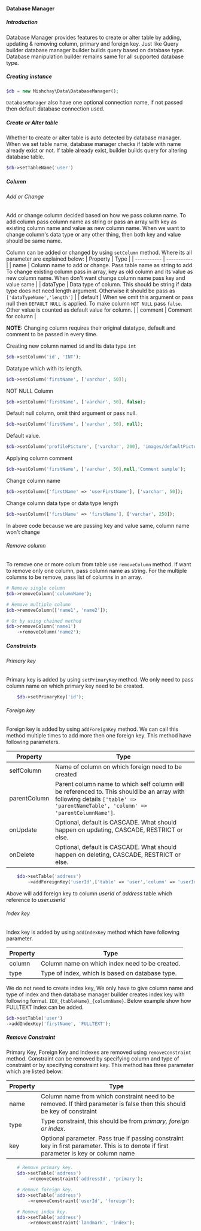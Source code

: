 #### Database Manager

##### Introduction

Database Manager provides features to create or alter table by adding, updating & removing column, primary and foreign key. Just like Query builder database manager builder builds query based on database type. Database manipulation builder remains same for all supported database type.

##### Creating instance

```php
$db = new Mishchay\Data\DatabaseManager();
```

`DatabaseManager` also have one optional connection name, if not passed then default database connection used.

##### Create or Alter table

Whether to create or alter table is auto detected by database manager. When we set table name, database manager checks if table with name already exist or not. If table already exist, builder builds query for altering database table.

```php
$db->setTableName('user')
```

##### Column

###### Add or Change

Add or change column decided based on how we pass column name. To add column pass column name as string or pass an array with key as existing column name and value as new column name. When we want to change column's data type or any other thing, then both key and value should be same name.

Column can be added or changed by using `setColumn` method. Where its all parameter are explained below:
| Property | Type |
| ----------- | ----------- |
| name | Column name to add or change. Pass table name as string to add. To change existing column pass in array, key as old column and its value as new column name. When don't want change column name pass key and value same |
| dataType | Data type of column. This should be string if data type does not need length argument. Otherwise it should be pass as `['dataTypeName','length']` |
| default | When we omit this argument or pass null then `DEFAULT NULL` is applied. To make column `NOT NULL` pass `false`. Other value is counted as default value for column. |
| comment | Comment for column |

**NOTE:** Changing column requires their original datatype, default and comment to be passed in every time.

Creating new column named `id` and its data type `int`

```php
$db->setColumn('id', 'INT');
```

Datatype which with its length.

```php
$db->setColumn('firstName', ['varchar', 50]);
```

NOT NULL Column

```php
$db->setColumn('firstName', ['varchar', 50], false);
```

Default null column, omit third argument or pass null.

```php
$db->setColumn('firstName', ['varchar', 50], null);
```

Default value.

```php
$db->setColumn('profilePicture', ['varchar', 200], 'images/defaultPicture.jpg');
```

Applying column comment

```php
$db->setColumn('firstName', ['varchar', 50],null,'Comment sample');
```

Change column name

```php
$db->setColumn(['firstName' => 'userFirstName'], ['varchar', 50]);
```

Change column data type or data type length

```php
$db->setColumn(['firstName' => 'firstName'], ['varchar', 250]);
```

In above code because we are passing key and value same, column name won't change

###### Remove column

To remove one or more colum from table use `removeColumn` method. If want to remove only one column, pass column name as string. For the multiple columns to be remove, pass list of columns in an array.

```php
# Remove single column
$db->removeColumn('columnName');

# Remove multiple column
$db->removeColumn(['name1', 'name2']);

# Or by using chained method
$db->removeColumn('name1')
    ->removeColumn('name2');
```

##### Constraints

###### Primary key

Primary key is added by using `setPrimaryKey` method. We only need to pass column name on which primary key need to be created.

```php
    $db->setPrimaryKey('id');
```

###### Foreign key

Foreign key is added by using `addForeignKey` method. We can call this method multiple times to add more then one foreign key. This method have following parameters.

| Property     | Type                                                                                                                                                                            |
| ------------ | ------------------------------------------------------------------------------------------------------------------------------------------------------------------------------- |
| selfColumn   | Name of column on which foreign need to be created                                                                                                                              |
| parentColumn | Parent column name to which self column will be referenced to. This should be an array with following details `['table' => 'parentNameTable', 'column' => 'parentColumnName']`. |
| onUpdate     | Optional, default is CASCADE. What should happen on updating, CASCADE, RESTRICT or else.                                                                                        |
| onDelete     | Optional, default is CASCADE. What should happen on deleting, CASCADE, RESTRICT or else.                                                                                        |

```php
    $db->setTable('address')
        ->addForeignKey('userId',['table' => 'user','column' => 'userId'],'CASCADE', 'CASCADE');
```

Above will add foreign key to column _userId_ of _address_ table which reference to _user.userId_

###### Index key

Index key is added by using `addIndexKey` method which have following parameter.

| Property | Type                                            |
| -------- | ----------------------------------------------- |
| column   | Column name on which index need to be created.  |
| type     | Type of index, which is based on database type. |

We do not need to create index key, We only have to give column name and type of index and then database manager builder creates index key with following format. `IDX_{tableName}_{columnName}`. Below example show how FULLTEXT index can be added.

```php
$db->setTable('user')
->addIndexKey('firstName', 'FULLTEXT');
```

##### Remove Constraint

Primary Key, Foreign Key and Indexes are removed using `removeConstraint` method. Constraint can be removed by specifying column and type of constraint or by specifying constraint key. This method has three parameter which are listed below:

| Property | Type                                                                                                                                   |
| -------- | -------------------------------------------------------------------------------------------------------------------------------------- |
| name     | Column name from which constraint need to be removed. If third parameter is false then this should be key of constraint                |
| type     | Type constraint, this should be from _primary, foreign or index_.                                                                      |
| key      | Optional parameter. Pass true if passing constraint key in first parameter. This is to denote if first parameter is key or column name |

```php
    # Remove primary key.
    $db->setTable('address')
        ->removeConstraint('addressId', 'primary');

    # Remove foreign key.
    $db->setTable('address')
        ->removeConstraint('userId', 'foreign');

    # Remove index key.
    $db->setTable('address')
        ->removeConstraint('landmark', 'index');
```
